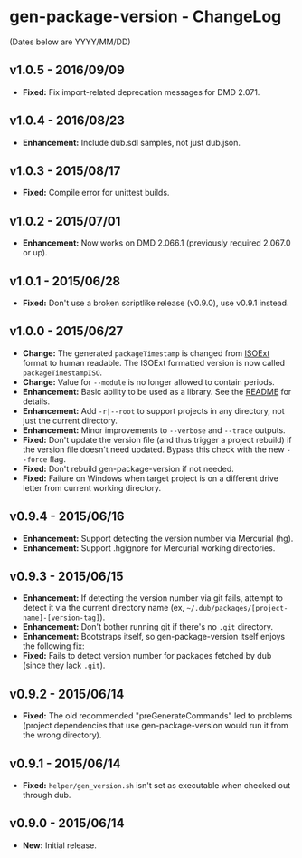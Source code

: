 ﻿gen-package-version - ChangeLog
===============================

(Dates below are YYYY/MM/DD)

v1.0.5 - 2016/09/09
-------------------
- **Fixed:** Fix import-related deprecation messages for DMD 2.071.

v1.0.4 - 2016/08/23
-------------------
- **Enhancement:** Include dub.sdl samples, not just dub.json.

v1.0.3 - 2015/08/17
-------------------
- **Fixed:** Compile error for unittest builds.

v1.0.2 - 2015/07/01
-------------------
- **Enhancement:** Now works on DMD 2.066.1 (previously required 2.067.0 or up).

v1.0.1 - 2015/06/28
-------------------
- **Fixed:** Don't use a broken scriptlike release (v0.9.0), use v0.9.1 instead.

v1.0.0 - 2015/06/27
-------------------
- **Change:** The generated ```packageTimestamp``` is changed from [ISOExt](http://dlang.org/phobos/std_datetime.html#toISOExtString) format to human readable. The ISOExt formatted version is now called ```packageTimestampISO```.
- **Change:** Value for ```--module``` is no longer allowed to contain periods.
- **Enhancement:** Basic ability to be used as a library. See the [README](https://github.com/Abscissa/gen-package-version/blob/master/README.md) for details.
- **Enhancement:** Add ```-r|--root``` to support projects in any directory, not just the current directory.
- **Enhancement:** Minor improvements to ```--verbose``` and ```--trace``` outputs.
- **Fixed:** Don't update the version file (and thus trigger a project rebuild) if the version file doesn't need updated. Bypass this check with the new ```--force``` flag.
- **Fixed:** Don't rebuild gen-package-version if not needed.
- **Fixed:** Failure on Windows when target project is on a different drive letter from current working directory.

v0.9.4 - 2015/06/16
-------------------
- **Enhancement:** Support detecting the version number via Mercurial (hg).
- **Enhancement:** Support .hgignore for Mercurial working directories.

v0.9.3 - 2015/06/15
-------------------
- **Enhancement:** If detecting the version number via git fails, attempt to detect it via the current directory name (ex, ```~/.dub/packages/[project-name]-[version-tag]```).
- **Enhancement:** Don't bother running git if there's no ```.git``` directory.
- **Enhancement:** Bootstraps itself, so gen-package-version itself enjoys the following fix:
- **Fixed:** Fails to detect version number for packages fetched by dub (since they lack ```.git```).

v0.9.2 - 2015/06/14
-------------------
- **Fixed:** The old recommended "preGenerateCommands" led to problems (project dependencies that use gen-package-version would run it from the wrong directory).

v0.9.1 - 2015/06/14
-------------------
- **Fixed:** ```helper/gen_version.sh``` isn't set as executable when checked out through dub.

v0.9.0 - 2015/06/14
-------------------
- **New:** Initial release.
